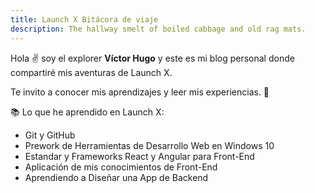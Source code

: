 ```yaml
---
title: Launch X Bitácora de viaje
description: The hallway smelt of boiled cabbage and old rag mats.
---
```


Hola ✌️  soy el explorer **Víctor Hugo** y este es mi blog personal donde compartiré mis aventuras de Launch X.

Te invito a conocer mis aprendizajes y leer mis experiencias. 🚀

📚 Lo que he aprendido en Launch X:
- Git y GitHub
- Prework de Herramientas de Desarrollo Web en Windows 10
- Estandar y Frameworks React y Angular para Front-End
- Aplicación de mis conocimientos de Front-End
- Aprendiendo a Diseñar una App de Backend
